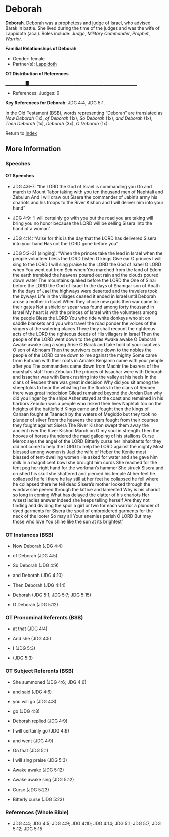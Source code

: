 # Deborah
**Deborah**. 
Deborah was a prophetess and judge of Israel, who advised Barak in battle. She lived during the time of the judges and was the wife of Lappidoth (acai). 
Roles include: 
_Judge_, _Military Commander_, _Prophet_, _Warrior_. 




**Familial Relationships of Deborah**


* Gender: female
* Partner(s): [Lappidoth](Lappidoth.md)


**OT Distribution of References**

▁▁▁▁▁▁█▁▁▁▁▁▁▁▁▁▁▁▁▁▁▁▁▁▁▁▁▁▁▁▁▁▁▁▁▁▁▁▁
* References: Judges: 9



**Key References for Deborah**: 
JDG 4:4, JDG 5:1. 


In the Old Testament (BSB), words representing “Deborah” are translated as 
*Now Deborah* (1x), *of Deborah* (1x), *So Deborah* (1x), *and Deborah* (1x), *Then Deborah* (1x), *Deborah* (3x), *O Deborah* (1x). 




Return to [Index](00-Index.md)

## More Information

### Speeches

#### OT Speeches

* JDG 4:6–7: “the LORD the God of Israel is commanding you Go and march to Mount Tabor taking with you ten thousand men of Naphtali and Zebulun And I will draw out Sisera the commander of Jabin’s army his chariots and his troops to the River Kishon and I will deliver him into your hand”

* JDG 4:9: “I will certainly go with you but the road you are taking will bring you no honor because the LORD will be selling Sisera into the hand of a woman”

* JDG 4:14: “Arise for this is the day that the LORD has delivered Sisera into your hand Has not the LORD gone before you”

* JDG 5:2–31 (singing): “When the princes take the lead in Israel when the people volunteer bless the LORD Listen O kings Give ear O princes I will sing to the LORD I will sing praise to the LORD the God of Israel O LORD when You went out from Seir when You marched from the land of Edom the earth trembled the heavens poured out rain and the clouds poured down water The mountains quaked before the LORD the One of Sinai before the LORD the God of Israel In the days of Shamgar son of Anath in the days of Jael the highways were deserted and the travelers took the byways Life in the villages ceased it ended in Israel until Deborah arose a mother in Israel When they chose new gods then war came to their gates Not a shield or spear was found among forty thousand in Israel My heart is with the princes of Israel with the volunteers among the people Bless the LORD You who ride white donkeys who sit on saddle blankets and you who travel the road ponder the voices of the singers at the watering places There they shall recount the righteous acts of the LORD the righteous deeds of His villagers in Israel Then the people of the LORD went down to the gates Awake awake O Deborah Awake awake sing a song Arise O Barak and take hold of your captives O son of Abinoam Then the survivors came down to the nobles the people of the LORD came down to me against the mighty Some came from Ephraim with their roots in Amalek Benjamin came with your people after you The commanders came down from Machir the bearers of the marshal’s staff from Zebulun The princes of Issachar were with Deborah and Issachar was with Barak rushing into the valley at his heels In the clans of Reuben there was great indecision Why did you sit among the sheepfolds to hear the whistling for the flocks In the clans of Reuben there was great indecision Gilead remained beyond the Jordan Dan why did you linger by the ships Asher stayed at the coast and remained in his harbors Zebulun was a people who risked their lives Naphtali too on the heights of the battlefield Kings came and fought then the kings of Canaan fought at Taanach by the waters of Megiddo but they took no plunder of silver From the heavens the stars fought from their courses they fought against Sisera The River Kishon swept them away the ancient river the River Kishon March on O my soul in strength Then the hooves of horses thundered the mad galloping of his stallions Curse Meroz says the angel of the LORD Bitterly curse her inhabitants for they did not come to help the LORD to help the LORD against the mighty Most blessed among women is Jael the wife of Heber the Kenite most blessed of tent-dwelling women He asked for water and she gave him milk In a magnificent bowl she brought him curds She reached for the tent peg her right hand for the workman’s hammer She struck Sisera and crushed his skull she shattered and pierced his temple At her feet he collapsed he fell there he lay still at her feet he collapsed he fell where he collapsed there he fell dead Sisera’s mother looked through the window she peered through the lattice and lamented Why is his chariot so long in coming What has delayed the clatter of his chariots Her wisest ladies answer indeed she keeps telling herself Are they not finding and dividing the spoil a girl or two for each warrior a plunder of dyed garments for Sisera the spoil of embroidered garments for the neck of the looter So may all Your enemies perish O LORD But may those who love You shine like the sun at its brightest”

### OT Instances (BSB)

* Now Deborah (JDG 4:4)

* of Deborah (JDG 4:5)

* So Deborah (JDG 4:9)

* and Deborah (JDG 4:10)

* Then Deborah (JDG 4:14)

* Deborah (JDG 5:1; JDG 5:7; JDG 5:15)

* O Deborah (JDG 5:12)



### OT Pronominal Referents (BSB)

* at that (JDG 4:4)

* And she (JDG 4:5)

* I (JDG 5:3)

*  (JDG 5:3)



### OT Subject Referents (BSB)

* She summoned (JDG 4:6; JDG 4:6)

* and said (JDG 4:6)

* you will go (JDG 4:8)

* go (JDG 4:8)

* Deborah replied (JDG 4:9)

* I will certainly go (JDG 4:9)

* and went (JDG 4:9)

* On that (JDG 5:1)

* I will sing praise (JDG 5:3)

* Awake awake (JDG 5:12)

* Awake awake sing (JDG 5:12)

* Curse (JDG 5:23)

* Bitterly curse (JDG 5:23)



### References (Whole Bible)

* JDG 4:4; JDG 4:5; JDG 4:9; JDG 4:10; JDG 4:14; JDG 5:1; JDG 5:7; JDG 5:12; JDG 5:15



